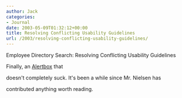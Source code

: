```yaml
---
author: Jack
categories:
- Journal
date: 2003-05-09T01:32:12+00:00
title: Resolving Conflicting Usability Guidelines
url: /2003/resolving-conflicting-usability-guidelines/
---
```


Employee Directory Search: Resolving Conflicting Usability Guidelines

Finally, an [Alertbox][1] that
  

  
doesn't completely suck. It's been a while since Mr. Nielsen has
  

  
contributed anything worth reading.

 [1]: //www.useit.com/alertbox/20030224.html"